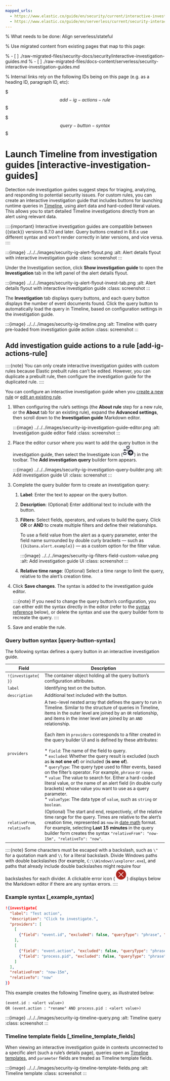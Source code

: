 ```yaml
---
mapped_urls:
  - https://www.elastic.co/guide/en/security/current/interactive-investigation-guides.html
  - https://www.elastic.co/guide/en/serverless/current/security-interactive-investigation-guides.html
---
```


% What needs to be done: Align serverless/stateful

% Use migrated content from existing pages that map to this page:

% - [ ] ./raw-migrated-files/security-docs/security/interactive-investigation-guides.md
% - [ ] ./raw-migrated-files/docs-content/serverless/security-interactive-investigation-guides.md

% Internal links rely on the following IDs being on this page (e.g. as a heading ID, paragraph ID, etc):

$$$add-ig-actions-rule$$$

$$$query-button-syntax$$$

# Launch Timeline from investigation guides [interactive-investigation-guides]

Detection rule investigation guides suggest steps for triaging, analyzing, and responding to potential security issues. For custom rules, you can create an interactive investigation guide that includes buttons for launching runtime queries in [Timeline](../investigate/timeline.md), using alert data and hard-coded literal values. This allows you to start detailed Timeline investigations directly from an alert using relevant data.

::::{important}
Interactive investigation guides are compatible between {{stack}} versions 8.7.0 and later. Query buttons created in 8.6.x use different syntax and won’t render correctly in later versions, and vice versa.
::::


:::{image} ../../../images/security-ig-alert-flyout.png
:alt: Alert details flyout with interactive investigation guide
:class: screenshot
:::

Under the Investigation section, click **Show investigation guide** to open the **Investigation** tab in the left panel of the alert details flyout.

:::{image} ../../../images/security-ig-alert-flyout-invest-tab.png
:alt: Alert details flyout with interactive investigation guide
:class: screenshot
:::

The **Investigation** tab displays query buttons, and each query button displays the number of event documents found. Click the query button to automatically load the query in Timeline, based on configuration settings in the investigation guide.

:::{image} ../../../images/security-ig-timeline.png
:alt: Timeline with query pre-loaded from investigation guide action
:class: screenshot
:::


## Add investigation guide actions to a rule [add-ig-actions-rule]

::::{note}
You can only create interactive investigation guides with custom rules because Elastic prebuilt rules can’t be edited. However, you can duplicate a prebuilt rule, then configure the investigation guide for the duplicated rule.
::::


You can configure an interactive investigation guide when you [create a new rule](create-detection-rule.md) or [edit an existing rule](manage-detection-rules.md#edit-rules-settings).

1. When configuring the rule’s settings (the **About rule** step for a new rule, or the **About** tab for an existing rule), expand the **Advanced settings**, then scroll down to the **Investigation guide** Markdown editor.

    :::{image} ../../../images/security-ig-investigation-guide-editor.png
    :alt: Investigation guide editor field
    :class: screenshot
    :::

2. Place the editor cursor where you want to add the query button in the investigation guide, then select the Investigate icon (![Investigate icon](../../../images/security-ig-investigate-icon.png "")) in the toolbar. The **Add investigation query** builder form appears.

    :::{image} ../../../images/security-ig-investigation-query-builder.png
    :alt: Add investigation guide UI
    :class: screenshot
    :::

3. Complete the query builder form to create an investigation query:

    1. **Label**: Enter the text to appear on the query button.
    2. **Description**: (Optional) Enter additional text to include with the button.
    3. **Filters**: Select fields, operators, and values to build the query. Click **OR** or **AND** to create multiple filters and define their relationships.

        To use a field value from the alert as a query parameter, enter the field name surrounded by double curly brackets — such as `{{kibana.alert.example}}` — as a custom option for the filter value.

        :::{image} ../../../images/security-ig-filters-field-custom-value.png
        :alt: Add investigation guide UI
        :class: screenshot
        :::

    4. **Relative time range**: (Optional) Select a time range to limit the query, relative to the alert’s creation time.

4. Click **Save changes**. The syntax is added to the investigation guide editor.

    ::::{note}
    If you need to change the query button’s configuration, you can either edit the syntax directly in the editor (refer to the [syntax reference](#query-button-syntax) below), or delete the syntax and use the query builder form to recreate the query.
    ::::

5. Save and enable the rule.


### Query button syntax [query-button-syntax]

The following syntax defines a query button in an interactive investigation guide.

| Field | Description |
| --- | --- |
| `!{investigate{ }}` | The container object holding all the query button’s configuration attributes. |
| `label` | Identifying text on the button. |
| `description` | Additional text included with the button. |
| `providers` | A two-level nested array that defines the query to run in Timeline. Similar to the structure of queries in Timeline, items in the outer level are joined by an `OR` relationship, and items in the inner level are joined by an `AND` relationship.<br><br>Each item in `providers` corresponds to a filter created in the query builder UI and is defined by these attributes:<br><br>* `field`: The name of the field to query.<br>* `excluded`: Whether the query result is excluded (such as **is not one of**) or included (**is one of**).<br>* `queryType`: The query type used to filter events, based on the filter’s operator. For example, `phrase` or `range`.<br>* `value`: The value to search for. Either a hard-coded literal value, or the name of an alert field (in double curly brackets) whose value you want to use as a query parameter.<br>* `valueType`: The data type of `value`, such as `string` or `boolean`.<br> |
| `relativeFrom`, `relativeTo` | (Optional) The start and end, respectively, of the relative time range for the query. Times are relative to the alert’s creation time, represented as `now` in [date math](https://www.elastic.co/guide/en/elasticsearch/reference/current/common-options.html#date-math) format. For example, selecting **Last 15 minutes** in the query builder form creates the syntax `"relativeFrom": "now-15m", "relativeTo": "now"`. |

::::{note}
Some characters must be escaped with a backslash, such as `\"` for a quotation mark and `\\` for a literal backslash. Divide Windows paths with double backslashes (for example, `C:\\Windows\\explorer.exe`), and paths that already include double backslashes might require four backslashes for each divider. A clickable error icon (![Error icon](../../../images/security-ig-error-icon.png "")) displays below the Markdown editor if there are any syntax errors.
::::



### Example syntax [_example_syntax]

```json
!{investigate{
  "label": "Test action",
  "description": "Click to investigate.",
  "providers": [
    [
      {"field": "event.id", "excluded": false, "queryType": "phrase", "value": "{{event.id}}", "valueType": "string"}
    ],
    [
      {"field": "event.action", "excluded": false, "queryType": "phrase", "value": "rename", "valueType": "string"},
      {"field": "process.pid", "excluded": false, "queryType": "phrase", "value": "{{process.pid}}", "valueType": "string"}
    ]
  ],
  "relativeFrom": "now-15m",
  "relativeTo": "now"
}}
```

This example creates the following Timeline query, as illustrated below:

`(event.id : <alert value>)`<br> `OR (event.action : "rename" AND process.pid : <alert value>)`

:::{image} ../../../images/security-ig-timeline-query.png
:alt: Timeline query
:class: screenshot
:::


### Timeline template fields [_timeline_template_fields]

When viewing an interactive investigation guide in contexts unconnected to a specific alert (such a rule’s details page), queries open as [Timeline templates](../investigate/timeline-templates.md), and `parameter` fields are treated as Timeline template fields.

:::{image} ../../../images/security-ig-timeline-template-fields.png
:alt: Timeline template
:class: screenshot
:::
